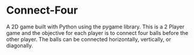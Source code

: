 # Connect-Four
 A 2D game built with Python using the pygame library. This is a 2 Player game and the objective for each player is to connect four balls before the other player. The balls can be connected horizontally, vertically, or diagonally.
